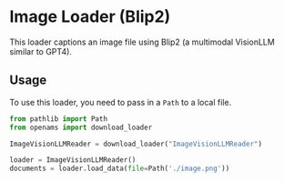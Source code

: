 # Image Loader (Blip2)

This loader captions an image file using Blip2 (a multimodal VisionLLM similar to GPT4).

## Usage

To use this loader, you need to pass in a `Path` to a local file.

```python
from pathlib import Path
from openams import download_loader

ImageVisionLLMReader = download_loader("ImageVisionLLMReader")

loader = ImageVisionLLMReader()
documents = loader.load_data(file=Path('./image.png'))
```
